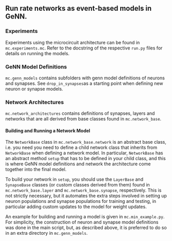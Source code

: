 ## Run rate networks as event-based models in GeNN.

### Experiments
Experiments using the microcircuit architecture can be found in
`mc.experiments.mc`. Refer to the docstring of the respective
`run.py` files for details on running the models.

### GeNN Model Definitions
`mc.genn_models` contains subfolders with genn model definitions
of neurons and synapses. See `drop_in_synapses`as a
starting point when defining new neuron or synapse models.

### Network Architectures
`mc.network_architectures` contains definitions of synapses, layers
and networks that are all derived from base classes found in
`mc.network_base`.

#### Building and Running a Network Model

The `NetworkBase` class in `mc.network_base.network` is an abstract base
class, i.e. you need you need to define a child network class that inherits
from `NetworkBase` when defining a network model. In particular,
`NetworkBase` has an abstract method `setup` that has to be defined in your
child class, and this is where GeNN model definitions and network the architecture come together
into the final model.

To build your network in `setup`, you should
use the `LayerBase` and `SynapseBase` classes (or custom classes derived from
them) found in `mc.network_base.layer` and `mc.network_base.synapse`,
respectively. This is not strictly necessary, but it automates the extra steps involved
in setting up neuron populations and synapse populations for training and
testing, in particular adding custom updates to the model for weight updates.

An example for building and running a model is given in `mc.min_example.py`.
For simplicity, the construction of
neuron and synapse model definitions was done in the main script, but, as described
above, it is preferred to do so in an extra directory in `mc.genn_models`.
